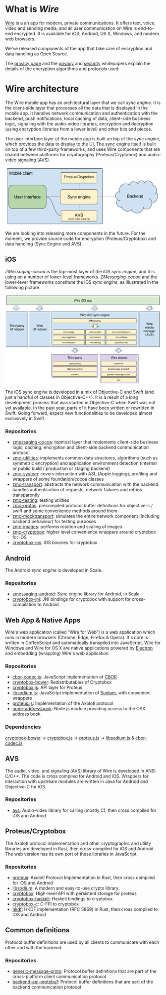 # What is *Wire*

[Wire](https://wire.com) is a an app for modern, private communications. It offers text, voice, video and sending media, and all user communication on Wire is end-to-end encrypted. It is available for iOS, Android, OS X, Windows, and modern web browsers.

We've released components of the app that take care of encryption and data handling as Open Source.

The [privacy page](https://wire.com/privacy/) and the [privacy](https://wire.com/resource/Wire%20Privacy%20Whitepaper/download/) and [security](https://wire.com/resource/Wire%20Security%20Whitepaper/download/) whitepapers explain the details of the encryption algorithms and protocols used.

# Wire architecture

The Wire mobile app has an architectural layer that we call *sync engine*. It is the client-side layer that processes all the data that is displayed in the mobile app. It handles network communication and authentication with the backend, push notifications, local caching of data, client-side business logic, signaling with the audio-video libraries, encryption and decryption (using encryption libraries from a lower level) and other bits and pieces.

The user interface layer of the mobile app is built on top of the *sync engine*, which provides the data to display to the UI.
The sync engine itself is built on top of a few third-party frameworks, and uses Wire components that are shared between platforms for cryptography (Proteus/Cryptobox) and audio-video signaling (AVS).

![Mobile app architecture](/assets/mobile-architecture.png?raw=true "Mobile app architecture")

We are looking into releasing more components in the future. For the moment, we provide source code for encryption (Proteus/Cryptobox) and data handling (Sync Engine and AVS).

## iOS

*ZMessaging-cocoa* is the top-most layer of the iOS *sync engine*, and it is using on a number of lower-level frameworks. *ZMessaging-cocoa* and the lower-lever frameworks constitute the iOS *sync engine*, as illustrated in the following picture.

![iOS architecture](/assets/ios-architecture.png?raw=true "iOS architecture")

The iOS sync engine is developed in a mix of Objective-C and Swift (and just a handful of classes in Objective-C++). It is a result of a long development process that was started in Objective-C when Swift was not yet available. In the past year, parts of it have been written or rewritten in Swift. Going forward, expect new functionalities to be developed almost exclusively in Swift.

### Repositories

- [zmessaging-cocoa](https://github.com/wireapp/zmessaging-cocoa): topmost layer that implements client-side business logic, caching, encryption and client-side backend communication protocol
- [zmc-utilities](https://github.com/wireapp/zmc-utilities): implements common data structures, algorithms (such as symmetric encryption) and application environment detection (internal or public build / production or staging backend)
- [zmc-system](https://github.com/wireapp/zmc-system): covers interaction with ASL (Apple logging), profiling and wrappers of some foundation/cocoa classes
- [zmc-transport](https://github.com/wireapp/zmc-transport): abstracts the network communication with the backend: handles authentication of requests, network failures and retries transparently
- [zmc-testing](https://github.com/wireapp/zmc-testing): testing utilities
- [zmc-protos](https://github.com/wireapp/zmc-protos): precompiled protocol buffer definitions for objective-c / swift and some convenience methods around them
- [zmc-mocktransport](https://github.com/wireapp/zmc-mocktransport): simulates the entire network component (including backend behaviour) for testing purposes
- [zmc-images](https://github.com/wireapp/zmc-images): performs rotation and scaling of images
- [zmc-cryptobox](https://github.com/wireapp/zmc-cryptobox): higher level convenience wrappers around cryptobox for iOS
- [cryptobox-ios](https://github.com/wireapp/cryptobox-ios): iOS binaries for cryptobox

## Android

The Android *sync engine* is developed in Scala.

### Repositories

- [zmessaging-android](https://github.com/wireapp/zmessaging-android): Sync engine library for Android, in Scala
- [cryptobox-jni](https://github.com/wireapp/cryptobox-jni): JNI bindings for cryptobox with support for cross-compilation to Android


## Web App & Native Apps

Wire's web application (called “Wire for Web”) is a web application which runs in modern browsers (Chrome, Edge, Firefox & Opera). It's core is written in CoffeeScript and automatically transpiled into JavaScript. Wire for Windows and Wire for OS X are native applications powered by [Electron](http://electron.atom.io/) and embedding (wrapping) Wire's web application.

### Repositories

- [cbor-codec.js](https://github.com/wireapp/cbor-codec.js): JavaScript implementation of [CBOR](http://cbor.io/) 
- [cryptobox-bower](https://github.com/wireapp/cryptobox-bower): Redistributables of Cryptobox
- [cryptobox.js](https://github.com/wireapp/cryptobox.js): API layer for Proteus
- [libsodium.js](https://github.com/wireapp/libsodium.js): JavaScript implementation of [Sodium](https://download.libsodium.org/doc/), with convenient wrappers 
- [proteus.js](https://github.com/wireapp/proteus.js): Implementation of the Axolotl protocol
- [node-addressbook](https://github.com/wireapp/node-addressbook): Node.js module providing access to the OSX address book

### Dependencies

[cryptobox-bower](https://github.com/wireapp/cryptobox-bower) → [cryptobox.js](https://github.com/wireapp/cryptobox.js) → [proteus.js](https://github.com/wireapp/proteus.js) → [libsodium.js](https://github.com/wireapp/libsodium.js) & [cbor-codec.js](https://github.com/wireapp/cbor-codec.js)

## AVS

The audio, video, and signaling (AVS) library of Wire is developed in ANSI C/C++. The code is cross compiled for Android and iOS. Wrappers for interaction with upstream modules are written in Java for Android and Objective-C for iOS.

### Repositories

- [avs](https://github.com/wireapp/avs): Audio-video library for calling (mostly C), then cross compiled for iOS and Android

## Proteus/Cryptobox

The Axolotl protocol implementation and other cryptographic and utility libraries are developed in Rust, then cross-compiled for iOS and Android. The web version has its own port of these libraries in JavaScript.

### Repositories

- [proteus](https://github.com/wireapp/proteus): Axolotl Protocol Implementation in Rust, then cross compiled for iOS and Android
- [libsodium](https://github.com/wireapp/libsodium): A modern and easy-to-use crypto library. 
- [cryptobox](https://github.com/wireapp/cryptobox): High-level API with persistent storage for proteus
- [cryptobox-haskell](https://github.com/wireapp/cryptobox-haskell): Haskell bindings to cryptobox
- [cryptobox-c](https://github.com/wireapp/cryptobox-c): C-FFI to cryptobox 
- [hkdf](https://github.com/wireapp/hkdf): HKDF implementation (RFC 5869) in Rust, then cross compiled to iOS and Android

## Common definitions

Protocol buffer definitions are used by all clients to communicate with each other and with the backend.

### Repositories

- [generic-message-proto](https://github.com/wireapp/generic-message-proto): Protocol buffer definitions that are part of the cross-platform client communication protocol
- [backend-api-protobuf](https://github.com/wireapp/backend-api-protobuf): Protocol buffer definitions that are part of the backend communication protocol 

